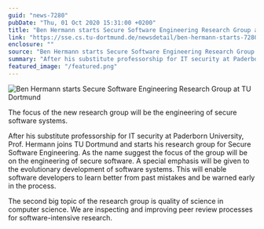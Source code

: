 ```yaml
---
guid: "news-7280"
pubDate: "Thu, 01 Oct 2020 15:31:00 +0200"
title: "Ben Hermann starts Secure Software Engineering Research Group at TU Dortmund"
link: "https://sse.cs.tu-dortmund.de/newsdetail/ben-hermann-starts-7280/"
enclosure: ""
source: "Ben Hermann starts Secure Software Engineering Research Group at TU Dortmund"
summary: "After his substitute professorship for IT security at Paderborn University, Prof."
featured_image: "/featured.png"
---
```

![Ben Hermann starts Secure Software Engineering Research Group at TU Dortmund](/featured.png)

The focus of the new research group will be the engineering of secure software systems.

After his substitute professorship for IT security at Paderborn University, Prof. Hermann joins TU Dortmund and starts his research group for Secure Software Engineering. As the name suggest the focus of the group will be on the engineering of secure software. A special emphasis will be given to the evolutionary development of software systems. This will enable software developers to learn better from past mistakes and be warned early in the process.

The second big topic of the research group is quality of science in computer science. We are inspecting and improving peer review processes for software-intensive research.
